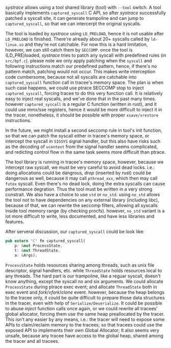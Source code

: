 *systrace* allows using a tool shared library (tool) with `--tool` switch.
A tool basically implements `captured_syscall` C API, so after *systrace* 
successfully patched a syscall site, it can generate trampoline and can jump
to `captured_syscall`, so that we can intercerpt the original syscalls.

The tool is loaded by *systrace* using `LD_PRELOAD`, hence it is not usable 
after `LD_PRELOAD` is finished. There're already about 20+ syscalls called
by `ld-linux.so` and they're not catchable. For now this is a hard limitation,
however, we can still catch them by `SECCOMP`. once the tool is
(LD_PRE)loaded, *systrace* tries to patch any syscall with predefined rules
(in `src/bpf.c`). please note we only apply patching when the `syscall` and
following instructions match our predefined pattern, hence, if there's no 
pattern match, patching would not occur. This makes write interception code
cumbersome, because not all syscalls are catchable into `captured_syscall`
function call in tracee's memory space. The plan is when such case happens,
we could use ptrace SECCOMP stop to inject `captured_syscall`, forcing tracee
to do this very function call. It is relatively easy to inject real syscalls,
and we've done that in the past many times. however `captured_syscall` is a
regular C function (written in rust), and it could use mmx/sse registers, hence
it would be more difficult to inject it in the tracer, nonetheless, it should
be possible with proper `xsave/xrestore` instructions.

In the future, we might install a second seccomp rule in tool's init function,
so that we can patch the syscall either in tracee's memory space, or intercept 
the syscall in `SIGSYS` signal handler, but this also have risks such as the
decoding of `ucontext` from the signal handler seems complicated, and redicting
control flow in the same task seems more difficult than ptrace.

The tool library is running in tracee's memory space, however, because we
intercept raw syscall, we must be very careful to avoid dead locks. i.e.: doing
allocations could be dangrous, *drop* (inserted by rust) could be dangerous 
as well, because it may call `pthread_xxx`, which then may call `futex` syscall.
Even there's no dead lock, doing the extra syscalls can cause performance 
degration. Thus the tool must be written in a very strong constrait. We also 
have a choice to use `std` or `no_std`. using `no_std` allows the tool not to
have dependencies on any external library (including libc), because of that, we
can rewrite the seccomp filters, allowing all syscalls inside tool memory
range (by checking procfs). however, `no_std` variant is a lot more difficult
to write, less documented, and have less libraries and features.

After serveral discussion, our `captured_syscall` could be look like:

```rust
pub extern "C" fn captured_syscall(
    p: &mut ProcessState,
    t: &mut ThreadState,
	a: &Args);
```

`ProcessState` holds resources sharing among threads, such as unix file
descriptor, signal handlers, etc. while `ThreadState` holds resources local
to any threads. The hard part is our trampoline, like a reguar syscall,
doesn't know anything, except the syscall no and six arguments. We could 
allocate `ProcessState` during ptrace exec event; and allocate `ThreadState`
both in exec event and *fork*/*vfork*/*clone* event. however, because the
heap belongs to the tracee only, it could be quite difficult to prepare
those data structures in the tracer, even with help of `Serialize/Deserialize`.
It could be possible to abuse *inject* function calls once again, or we could
rewrite all tracees' global allocator, forcing them use the same heap
preallocated by the tracer. This isn't any easier by any means, i.e.: the
tracer will need to expose some APIs to claim/reclaim memory to the tracees;
so that tracees could use the exposed API to implements their own Global
Allocator; It also seems very unsafe, because any tracee have access to the
global heap, shared among the tracer and all tracees.
